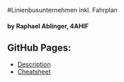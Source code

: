 #Linienbusunternehmen inkl. Fahrplan
#### by Raphael Ablinger, 4AHIF

## GitHub Pages:
* [Description](https://2122-4ahif-nvs.github.io/01-microproject-raphaelabl/)
* [Cheatsheet](https://2122-4ahif-nvs.github.io/01-microproject-raphaelabl/Cheatsheet.html)